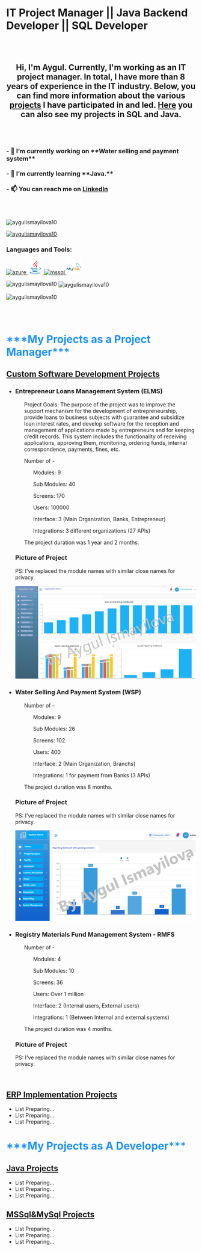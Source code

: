 <h1 class="title">IT Project Manager || Java Backend Developer || SQL Developer </h1>
			  <br></br>
			  
<h2 align="center"> Hi, I'm Aygul. Currently, I'm working as an IT project manager. In total, I have more than 8 years of experience in the IT industry. Below, you can find more information about the various <a href="https://github.com/AygulIsmayilova10#my-projects-as-a-project-manager" alt="azure" width="40" height="40"/> projects</a>   I have participated in and led.
<a href="https://github.com/AygulIsmayilova10#my-projects-as-a-developer" alt="azure" width="40" height="40"/> Here</a> you can also see my projects in SQL and Java.
</h2><br></br>
<h3 align="left"> 
- 🔭 I’m currently working on **Water selling and payment system** <br></br>
- 🌱 I’m currently learning **Java.**<br></br>
- 📫 You can reach me on <a href="https://www.linkedin.com/in/aygul-ismayilova-018547177/" rel="noreferrer" data-extlink="">LinkedIn<span class="ext"><span class="element-invisible"></span></span></a>
</h3>

<br></br>
<p align="left"> <img src="https://komarev.com/ghpvc/?username=aygulismayilova10&label=Profile%20views&color=0e75b6&style=flat" alt="aygulismayilova10" /> </p>

<p align="left"> <a href="https://github.com/ryo-ma/github-profile-trophy"><img src="https://github-profile-trophy.vercel.app/?username=aygulismayilova10" alt="aygulismayilova10" /></a> </p>
<p align="left">
</p>

<h3 align="left">Languages and Tools:</h3>
<p align="left"> <a href="https://azure.microsoft.com/en-in/" target="_blank" rel="noreferrer"> <img src="https://www.vectorlogo.zone/logos/microsoft_azure/microsoft_azure-icon.svg" alt="azure" width="40" height="40"/> </a> <a href="https://www.java.com" target="_blank" rel="noreferrer"> <img src="https://raw.githubusercontent.com/devicons/devicon/master/icons/java/java-original.svg" alt="java" width="40" height="40"/> </a> <a href="https://www.microsoft.com/en-us/sql-server" target="_blank" rel="noreferrer"> <img src="https://www.svgrepo.com/show/303229/microsoft-sql-server-logo.svg" alt="mssql" width="40" height="40"/> </a> <a href="https://www.mysql.com/" target="_blank" rel="noreferrer"> <img src="https://raw.githubusercontent.com/devicons/devicon/master/icons/mysql/mysql-original-wordmark.svg" alt="mysql" width="40" height="40"/> </a> </p>

<p><img align="left" src="https://github-readme-stats.vercel.app/api/top-langs?username=aygulismayilova10&show_icons=true&locale=en&layout=compact" alt="aygulismayilova10" /></p>

<p>&nbsp;<img align="center" src="https://github-readme-stats.vercel.app/api?username=aygulismayilova10&show_icons=true&locale=en" alt="aygulismayilova10" /></p>

<p><img align="center" src="https://github-readme-streak-stats.herokuapp.com/?user=aygulismayilova10&" alt="aygulismayilova10" /></p>
<br></br>

<h1 style="color:DodgerBlue;">***My Projects as a Project Manager***</h1>
            </div>
               </div>
    </div> <!-- /#title-pre-content -->

  
  <div class="content">
    <div class="field field-name-body field-type-text-with-summary field-label-hidden"><div class="field-items"><div class="field-item even"><ul>
</ul>
<div class="openberkeley-collapsible-container" id="openberkeley-collapsible-container-0">
<h2 class="openberkeley-collapsible-controller"><a href="#openberkeley-collapsible-container-0-target" class="openberkeley-collapsible-trigger" aria-expanded="false" id="openberkeley-collapsible-container-0-trigger" aria-controls="openberkeley-collapsible-container-0-target">Custom Software Development Projects <span class="openberkeley-collapsible-status"><span class="fa fa-plus"><span class="element-invisible"></span></span></span></a></h2>
<ul>
<li><h3>Entrepreneur Loans Management System (ELMS)</h3></li>
<ul> Project Goals: The purpose of the project was to improve the support mechanism for the development of entrepreneurship, provide loans to business subjects with guarantee and subsidize loan interest rates, and develop software for the reception and management of applications made by entrepreneurs and for keeping credit records.
This system includes the functionality of receiving applications, approving them, monitoring, ordering funds, internal correspondence, payments, fines, etc.
</ul>
<ul> Number of -</ul>
 <ul><ul><p>Modules: 9</p></ul></ul>
 <ul><ul><p>Sub Modules: 40</p></ul></ul>
 <ul><ul><p>Screens: 170</p></ul></ul>
 <ul><ul><p>Users: 100000</p></ul></ul>
 <ul><ul><p>Interface: 3 (Main Organization, Banks, Entrepreneur)</p></ul></ul>
 <ul><ul><p>Integrations: 3 different organizations (27 APIs)</p></ul></ul>      
 <ul>The project duration was 1 year and 2 months.</ul>
 <h3>Picture of Project</h3>
 <p>PS: I've replaced the module names with similar close names for privacy.</p>
 <p align="left"> <img src="https://github.com/AygulIsmayilova10/AygulIsmayilova10/blob/main/assets/ELMS-Pic.png"/></p>
</ul>
<ul><li><h3>Water Selling And Payment System (WSP)</h3></li>
<ul> Number of -</ul>
 <ul><ul><p>Modules: 9</p></ul></ul>
 <ul><ul><p>Sub Modules: 26</p></ul></ul>
 <ul><ul><p>Screens: 102</p></ul></ul>
 <ul><ul><p>Users: 400</p></ul></ul>
 <ul><ul><p>Interface: 2 (Main Organization, Branchs)</p></ul></ul>
 <ul><ul><p>Integrations: 1 for payment from Banks (3 APIs)</p></ul></ul>      
 <ul>The project duration was 8 months.</ul>
 <h3>Picture of Project</h3>
 <p>PS: I've replaced the module names with similar close names for privacy.</p>
 <p align="left"> <img src="https://github.com/AygulIsmayilova10/AygulIsmayilova10/blob/main/assets/WSPS.png"/></p> 
 <li><h3>Registry Materials Fund Management System - RMFS</h3></li>
 <ul> Number of -</ul>
 <ul><ul><p>Modules: 4</p></ul></ul>
 <ul><ul><p>Sub Modules: 10</p></ul></ul>
 <ul><ul><p>Screens: 36</p></ul></ul>
 <ul><ul><p>Users: Over 1 million</p></ul></ul>
 <ul><ul><p>Interface: 2 (Internal users, External users)</p></ul></ul>
 <ul><ul><p>Integrations: 1 (Between Internal and external systems)</p></ul></ul>      
 <ul>The project duration was 4 months.</ul>
 <h3>Picture of Project</h3>
 <p>PS: I've replaced the module names with similar close names for privacy.</p>
 <p align="left"> <img src=""/></p>
</ul>
</div>
<div class="openberkeley-collapsible-container" id="openberkeley-collapsible-container-1">
<h2 class="openberkeley-collapsible-controller"><a href="#openberkeley-collapsible-container-1-target" class="openberkeley-collapsible-trigger" aria-expanded="false" id="openberkeley-collapsible-container-1-trigger" aria-controls="openberkeley-collapsible-container-1-target">ERP Implementation Projects <span class="openberkeley-collapsible-status"><span class="fa fa-plus"><span class="element-invisible"></span></span></span></a></h2>
<ul>
<li>List Preparing...</li>
<li>List Preparing...</li>
<li>List Preparing...</li>
</ul>
</div>
<h1 style="color:DodgerBlue;">***My Projects as A Developer***</h1>
<div class="openberkeley-collapsible-container" id="openberkeley-collapsible-container-2">
<h2 class="openberkeley-collapsible-controller"><a href="#openberkeley-collapsible-container-2-target" class="openberkeley-collapsible-trigger" aria-expanded="false" id="openberkeley-collapsible-container-2-trigger" aria-controls="openberkeley-collapsible-container-2-target">Java Projects <span class="openberkeley-collapsible-status"><span class="fa fa-plus"><span class="element-invisible"></span></span></span></a></h2>
<ul>
<li>List Preparing...</li>
<li>List Preparing...</li>
<li>List Preparing...</li>
</ul>
</div>
<div class="openberkeley-collapsible-container" id="openberkeley-collapsible-container-3">
<h2 class="openberkeley-collapsible-controller"><a href="#openberkeley-collapsible-container-3-target" class="openberkeley-collapsible-trigger" aria-expanded="false" id="openberkeley-collapsible-container-3-trigger" aria-controls="openberkeley-collapsible-container-3-target">MSSql&MySql Projects <span class="openberkeley-collapsible-status"><span class="fa fa-plus"><span class="element-invisible"></span></span></span></a></h2>
<ul>
<li>List Preparing...</li>
<li>List Preparing...</li>
<li>List Preparing...</li>
</ul>
</div> 
  


